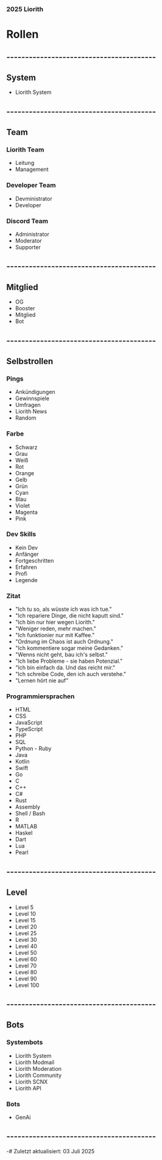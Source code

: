 ### 2025 Liorith
# Rollen

## ----------------------------------------

##  System

- Liorith System

## ----------------------------------------

## Team

### Liorith Team
- Leitung
- Management

### Developer Team
- Devministrator
- Developer

### Discord Team
- Administrator
- Moderator
- Supporter

## ----------------------------------------

## Mitglied

- OG
- Booster
- Mitglied
- Bot

## ----------------------------------------

## Selbstrollen

### Pings
- Ankündigungen
- Gewinnspiele
- Umfragen
- Liorith News
- Random

### Farbe
- Schwarz
- Grau
- Weiß
- Rot
- Orange
- Gelb
- Grün
- Cyan
- Blau
- Violet
- Magenta
- Pink

### Dev Skills
- Kein Dev
- Anfänger
- Fortgeschritten
- Erfahren
- Profi
- Legende

### Zitat
- "Ich tu so, als wüsste ich was ich tue."
- "Ich repariere Dinge, die nicht kaputt sind."
- "Ich bin nur hier wegen Liorith."
- "Weniger reden, mehr machen."
- "Ich funktionier nur mit Kaffee."
- "Ordnung im Chaos ist auch Ordnung."
- "Ich kommentiere sogar meine Gedanken."
- "Wenns nicht geht, bau ich's selbst."
- "Ich liebe Probleme - sie haben Potenzial."
- "Ich bin einfach da. Und das reicht mir."
- "Ich schreibe Code, den ich auch verstehe."
- "Lernen hört nie auf"

### Programmiersprachen
- HTML
- CSS
- JavaScript
- TypeScript
- PHP
- SQL
- Python - Ruby
- Java
- Kotlin
- Swift
- Go
- C
- C++
- C#
- Rust
- Assembly
- Shell / Bash
- R
- MATLAB
- Haskel
- Dart
- Lua
- Pearl

## ----------------------------------------

## Level

- Level 5
- Level 10
- Level 15
- Level 20
- Level 25
- Level 30
- Level 40
- Level 50
- Level 60
- Level 70
- Level 80
- Level 90
- Level 100

## ----------------------------------------

## Bots

### Systembots
- Liorith System
- Liorith Modmail
- Liorith Moderation
- Liorith Community
- Liorith SCNX
- Liorith API

### Bots
- GenAi

## ----------------------------------------

-# Zuletzt aktualisiert: 03 Juli 2025

